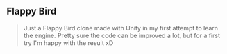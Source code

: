 ## Flappy Bird

> Just a Flappy Bird clone made with Unity in my first attempt to learn the engine.
> Pretty sure the code can be improved a lot, but for a first try I'm happy with the result xD
